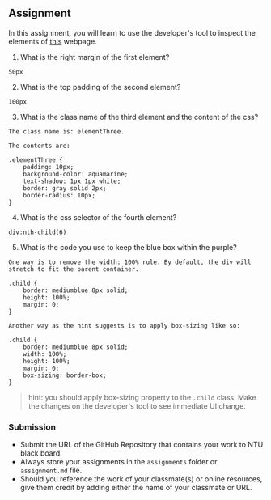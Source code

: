 ## Assignment

In this assignment, you will learn to use the developer's tool to inspect the elements of [this](https://nznznh.csb.app/) webpage.

1. What is the right margin of the first element? 
```
50px
```

2. What is the top padding of the second element?
```
100px
```

3. What is the class name of the third element and the content of the css?
```
The class name is: elementThree.
```
```
The contents are:

.elementThree {
    padding: 10px;
    background-color: aquamarine;
    text-shadow: 1px 1px white;
    border: gray solid 2px;
    border-radius: 10px;
}
```

4. What is the css selector of the fourth element?
```
div:nth-child(6)
```

5. What is the code you use to keep the blue box within the purple?

```
One way is to remove the width: 100% rule. By default, the div will stretch to fit the parent container.
```
```
.child {
    border: mediumblue 8px solid;
    height: 100%;
    margin: 0;
}
```
```
Another way as the hint suggests is to apply box-sizing like so:
```
```
.child {
    border: mediumblue 8px solid;
    width: 100%;
    height: 100%;
    margin: 0;
    box-sizing: border-box;
}
```

> hint: you should apply box-sizing property to the `.child` class. Make the changes on the developer's tool to see immediate UI change.



### Submission 

- Submit the URL of the GitHub Repository that contains your work to NTU black board.
- Always store your assignments in the `assignments` folder or `assignment.md` file.
- Should you reference the work of your classmate(s) or online resources, give them credit by adding either the name of your classmate or URL. 